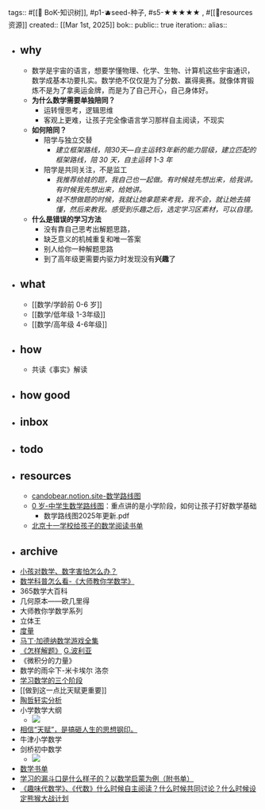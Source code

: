 tags:: #[[🌲 BoK-知识树]], #p1-🫐seed-种子, #s5-★★★★★ , #[[💎resources 资源]]
created:: [[Mar 1st, 2025]] 
bok::
public:: true
iteration::
alias::

- ## why
	- 数学是宇宙的语言，想要学懂物理、化学、生物、计算机这些宇宙通识，数学成基本功要扎实。数学绝不仅仅是为了分数、赢得奥赛。就像体育锻炼不是为了拿奥运金牌，而是为了自己开心，自己身体好。
	- **为什么数学需要单独陪同？**
		- 运转慢思考，逻辑思维
		- 客观上更难，让孩子完全像语言学习那样自主阅读，不现实
	- **如何陪同？**
		- 陪学与独立交替
			- *建立框架路线，陪30天—自主运转3年新的能力层级，建立匹配的框架路线，陪 30 天，自主运转 1-3 年*
		- 陪学是共同关注，不是监工
			- *我推荐给娃的题，我自己也一起做。有时候娃先想出来，给我讲。有时候我先想出来，给她讲。*
			- *娃不想做题的时候，我就让她拿题来考我，我不会，就让她去搞懂，然后来教我。感受到乐趣之后，选定学习区素材，可以自理。*
	- **什么是错误的学习方法**
		- 没有靠自己思考出解题思路，
		- 缺乏意义的机械重复和唯一答案
		- 别人给你一种解题思路
		- 到了高年级更需要内驱力时发现没有**兴趣**了
- ## what
	- [[数学/学龄前 0-6 岁]]
	- [[数学/低年级 1-3年级]]
	- [[数学/高年级 4-6年级]]
- ## how
	- 共读《事实》解读
- ## how good
- ## inbox
- ## todo
- ## resources
	- [candobear.notion.site-数学路线图](https://cando-bear.notion.site/19e155e03689813b9e4ef2308b8739af)
	- [0 岁-中学生数学路线图](https://appdlhukbqj1468.xet.citv.cn/v3/course/alive/l_67b3fc62e4b0694ca061944a?app_id=appDlhUKBqJ1468&alive_mode=0&pro_id=&type=2)：重点讲的是小学阶段，如何让孩子打好数学基础
		- 数学路线图2025年更新.pdf
	- [北京十一学校给孩子的数学阅读书单](https://readwise.io/reader/shared/01jx92bzmxdr3dxab0gnhrwxrp)
- ## archive
- [小孩对数学、数字害怕怎么办？](https://btcml.xetslk.com/s/3Zj2rJ)
- [数学科普怎么看-《大师教你学数学》](https://btcml.xetslk.com/s/53PK3)
- 365数学大百科
- 几何原本——欧几里得
- 大师教你学数学系列
- 立体王
- [度量](https://book.douban.com/subject/26420533/)
- [马丁·加德纳数学游戏全集](https://book.douban.com/series/53501)
- [《怎样解题》](https://book.douban.com/subject/30373956/) [G.波利亚](https://book.douban.com/search/G.%E6%B3%A2%E5%88%A9%E4%BA%9A)
- 《微积分的力量》
- 数学的雨伞下-米卡埃尔 洛奈
- [学习数学的三个阶段](https://btcml.xetslk.com/s/pVWED)
- [[做到这一点比天赋更重要]]
- [陶哲轩实分析](https://mp.weixin.qq.com/s/87V2Icy55D3oSIJrc-jCVQ)
- 小学数学大纲
	- ![](https://image.harryrou.wiki/2024-06-05-640.webp)
- [相信“天赋”，是搞砸人生的思想钢印。](https://mp.weixin.qq.com/s/IRbqQL92iqIs25U4oeQbog)
- 牛津小学数学
- 剑桥初中数学
	- ![](https://image.harryrou.wiki/2024-07-04-CleanShot%202024-07-04%20at%2013.59.48%402x.png)
- [数学书单](https://btcml.xetslk.com/s/gd3jX)
- [学习的漏斗口是什么样子的？以数学启蒙为例（附书单）](https://readwise.io/reader/shared/01jfrsa2ft7b1qy4r0tfz95q71)
- [《趣味代数学》、《代数》什么时候自主阅读？什么时候共同讨论？什么时候设定熊猴大战计划](https://btcml.xetslk.com/s/2LjusN)